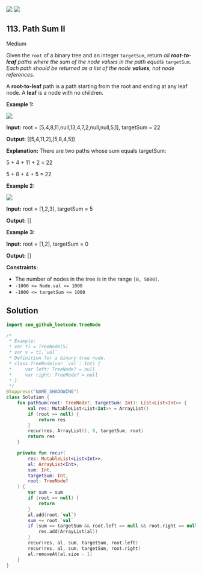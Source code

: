 [![](https://img.shields.io/github/stars/javadev/LeetCode-in-Kotlin?label=Stars&style=flat-square)](https://github.com/javadev/LeetCode-in-Kotlin)
[![](https://img.shields.io/github/forks/javadev/LeetCode-in-Kotlin?label=Fork%20me%20on%20GitHub%20&style=flat-square)](https://github.com/javadev/LeetCode-in-Kotlin/fork)

## 113\. Path Sum II

Medium

Given the `root` of a binary tree and an integer `targetSum`, return _all **root-to-leaf** paths where the sum of the node values in the path equals_ `targetSum`_. Each path should be returned as a list of the node **values**, not node references_.

A **root-to-leaf** path is a path starting from the root and ending at any leaf node. A **leaf** is a node with no children.

**Example 1:**

![](https://assets.leetcode.com/uploads/2021/01/18/pathsumii1.jpg)

**Input:** root = [5,4,8,11,null,13,4,7,2,null,null,5,1], targetSum = 22

**Output:** [[5,4,11,2],[5,8,4,5]]

**Explanation:** There are two paths whose sum equals targetSum:

5 + 4 + 11 + 2 = 22 

5 + 8 + 4 + 5 = 22

**Example 2:**

![](https://assets.leetcode.com/uploads/2021/01/18/pathsum2.jpg)

**Input:** root = [1,2,3], targetSum = 5

**Output:** []

**Example 3:**

**Input:** root = [1,2], targetSum = 0

**Output:** []

**Constraints:**

*   The number of nodes in the tree is in the range `[0, 5000]`.
*   `-1000 <= Node.val <= 1000`
*   `-1000 <= targetSum <= 1000`

## Solution

```kotlin
import com_github_leetcode.TreeNode

/*
 * Example:
 * var ti = TreeNode(5)
 * var v = ti.`val`
 * Definition for a binary tree node.
 * class TreeNode(var `val`: Int) {
 *     var left: TreeNode? = null
 *     var right: TreeNode? = null
 * }
 */
@Suppress("NAME_SHADOWING")
class Solution {
    fun pathSum(root: TreeNode?, targetSum: Int): List<List<Int>> {
        val res: MutableList<List<Int>> = ArrayList()
        if (root == null) {
            return res
        }
        recur(res, ArrayList(), 0, targetSum, root)
        return res
    }

    private fun recur(
        res: MutableList<List<Int>>,
        al: ArrayList<Int>,
        sum: Int,
        targetSum: Int,
        root: TreeNode?
    ) {
        var sum = sum
        if (root == null) {
            return
        }
        al.add(root.`val`)
        sum += root.`val`
        if (sum == targetSum && root.left == null && root.right == null) {
            res.add(ArrayList(al))
        }
        recur(res, al, sum, targetSum, root.left)
        recur(res, al, sum, targetSum, root.right)
        al.removeAt(al.size - 1)
    }
}
```